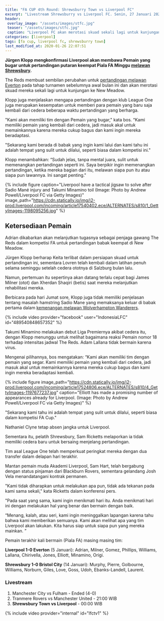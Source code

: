 ```yaml
---
title: "FA CUP 4th Round: Shrewsburry Town vs Liverpool FC"
excerpt: "Livestream Shrewsburry vs Liverpool FC. Senin, 27 Januari 2020 Pukul 00:00 WIB"
header:
 overlay_image: "/assets/images/stfc.jpg"
 teaser: "/assets/images/stfc.jpg"
 caption: "Liverpool FC akan merotasi skuad sekali lagi untuk kunjungan ke New Meadow, markas Shrewsburry."
categories: [liverpool]
tags: [fa cup, liverpool fc, shrewsburry town]
last_modified_at: 2020-01-26 22:07:51
---
```


**Jürgen Klopp mengkonfirmasi Liverpool akan membawa Pemain yang bugar untuk pertandingan putaran keempat Piala FA Minggu [melawan Shrewsbury](#livestream).**

The Reds membuat sembilan perubahan untuk [pertandingan melawan Everton](/liverpool/home-fa-cup-vs-everton/) pada tahap turnamen sebelumnya awal bulan ini dan akan merotasi skuad mereka sekali lagi untuk kunjungan ke New Meadow.

Klopp juga menjelaskan mengapa pertandingan dengan klub League One juga merupakan kesempatan untuk memberi para pemain yang baru saja kembali dari cedera beberapa waktu pertandingan yang berharga.

"Kami akan memiliki tim dengan Pemain yang bugar," kata bos. “Kami memiliki pemain yang kembali dari cedera, jadi masuk akal untuk memainkannya karena mereka cukup bagus dan kami ingin mereka beradaptasi.

"Sekarang kami berada di babak yang ingin kami lalui dan kami tahu ini adalah tempat yang sulit untuk dilalui, seperti biasa dalam kompetisi ini."

Klopp menambahkan: “Sudah jelas, tanpa mental juara, sulit untuk memenangkan pertandingan seperti ini. Saya berpikir ingin memenangkan pertandingan, ketika mereka bagian dari itu, melawan siapa pun itu atau siapa pun lawannya. Ini sangat penting."

{% include figure caption="Liverpool have a tactical jigsaw to solve after Sadio Mané injury and Takumi Minamino toil (Image: Photo by Andrew Powell/Liverpool FC via Getty Images)" image_path="https://cdn.statically.io/img/i2-prod.liverpool.com/incoming/article17540402.ece/ALTERNATES/s810/1_GettyImages-1198095256.jpg" %}

## Ketersediaan Pemain

Adrian dikabarkan akan melanjutkan tugasnya sebagai penjaga gawang The Reds dalam kompetisi FA untuk pertandingan babak keempat di New Meadow.

Jürgen Klopp berharap Keita terlibat dalam persiapan skuad untuk pertandingan ini, sementara Lovren telah kembali dalam latihan penuh selama seminggu setelah cedera ototnya di Salzburg bulan lalu.

Namun, pertemuan itu sepertinya akan datang terlalu cepat bagi James Milner (otot) dan Xherdan Shaqiri (betis) saat mereka melanjutkan rehabilitasi mereka.

Berbicara pada hari Jumat sore, Klopp juga tidak memiliki penjelasan tentang masalah hamstring Sadio Mane yang memaksanya keluar di babak pertama dalam [kemenangan melawan Wolverhampton Wanderers](/liverpool/away-vs-wolves/).

{% include video provider="facebook" user="IndonesiaLFC" id="489540848657352" %}

Takumi Minamino melakukan debut Liga Premiernya akibat cedera itu, dengan Klopp menunggu untuk melihat bagaimana reaksi Pemain nomor 18 terhadap intensitas jadwal The Reds. Adam Lallana tidak bermain karena virus.

Mengenai pilihannya, bos mengatakan: “Kami akan memiliki tim dengan pemain yang segar. Kami memiliki pemain yang kembali dari cedera, jadi masuk akal untuk memainkannya karena mereka cukup bagus dan kami ingin mereka beradaptasi kembali.

{% include figure image_path="https://cdn.statically.io/img/i2-prod.liverpool.com/incoming/article17524806.ece/ALTERNATES/s810/4_GettyImages-1197677237.jpg" caption="Elliott has made a promising number of appearances already for Liverpool. (Image: Photo by Andrew Powell/Liverpool FC via Getty Images)" %}

"Sekarang kami tahu ini adalah tempat yang sulit untuk dilalui, seperti biasa dalam kompetisi FA Cup."

Nathaniel Clyne tetap absen jangka untuk Liverpool.

Sementara itu, pelatih Shrewsbury, Sam Ricketts melaporkan ia tidak memiliki cedera baru untuk bersaing menjelang pertandingan.

Tim asal League One telah memperkuat peringkat mereka dengan dua transfer dalam delapan hari terakhir.

Mantan pemain muda Akademi Liverpool, Sam Hart, telah bergabung dengan status pinjaman dari Blackburn Rovers, sementara gelandang Josh Vela menandatangani kontrak permanen.

"Kami tidak diharapkan untuk melakukan apa pun, tidak ada tekanan pada kami sama sekali," kata Ricketts dalam konferensi pers.

"Pada saat yang sama, kami ingin menikmati hari itu. Anda menikmati hari ini dengan melakukan hal yang benar dan bermain dengan baik.

“Menang, kalah, atau seri, kami ingin meninggalkan lapangan karena tahu bahwa kami memberikan semuanya. Kami akan melihat apa yang tim Liverpool akan lakukan. Kita harus siap untuk siapa pun yang mereka mainkan. ”

Pemain terakhir kali bermain (Piala FA) masing masing tim:

**Liverpool 1-0 Everton** (5 Januari): Adrian, Milner, Gomez, Phillips, Williams, Lallana, Chirivella, Jones, Elliott, Minamino, Origi.

**Shrewsbury 1-0 Bristol City** (14 Januari): Murphy, Pierre, Golbourne, Williams, Norburn, Giles, Love, Goss, Udoh, Ebanks-Landell, Laurent.

### Livestream

1. Manchester City vs Fulham - Ended (4-0)
2. Tranmere Rovers vs Manchester United - 21:00 WIB
3. **Shrewsbury Town vs Liverpool** - 00:00 WIB

{% include video provider="internal" id="lfctv1" %}
